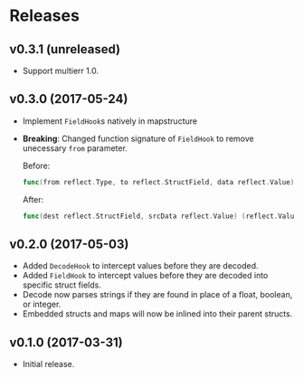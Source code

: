 Releases
========

v0.3.1 (unreleased)
-------------------

-   Support multierr 1.0.


v0.3.0 (2017-05-24)
-------------------

-   Implement `FieldHook`s natively in mapstructure
-   **Breaking**: Changed function signature of `FieldHook` to remove unecessary
    `from` parameter.

    Before:

    ```go
    func(from reflect.Type, to reflect.StructField, data reflect.Value) (reflect.Value, error)
    ```

    After:

    ```go
    func(dest reflect.StructField, srcData reflect.Value) (reflect.Value, error)
    ```


v0.2.0 (2017-05-03)
-------------------

-   Added `DecodeHook` to intercept values before they are decoded.
-   Added `FieldHook` to intercept values before they are decoded into specific
    struct fields.
-   Decode now parses strings if they are found in place of a float, boolean,
    or integer.
-   Embedded structs and maps will now be inlined into their parent structs.


v0.1.0 (2017-03-31)
-------------------

-   Initial release.
